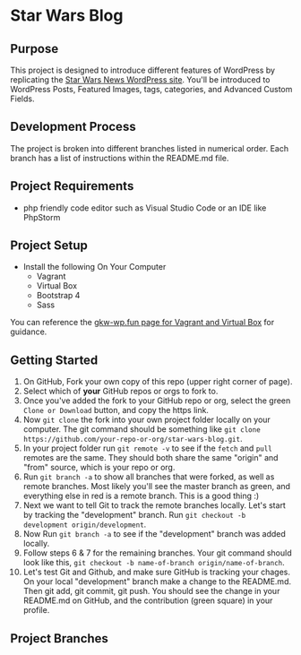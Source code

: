 # Star Wars Blog

## Purpose
This project is designed to introduce different features of WordPress by replicating the [Star Wars News WordPress site](https://starwars.com/news). You'll be introduced to WordPress Posts, Featured Images, tags, categories, and Advanced Custom Fields.

## Development Process
The project is broken into different branches listed in numerical order. Each branch has a list of instructions within the README.md file. 

## Project Requirements
- php friendly code editor such as Visual Studio Code or an IDE like PhpStorm

## Project Setup
- Install the following On Your Computer
  - Vagrant
  - Virtual Box
  - Bootstrap 4
  - Sass

You can reference the [gkw-wp.fun page for Vagrant and Virtual Box](http://gkw-wp.fun/course-topic/vagrant/) for guidance.

## Getting Started
1. On GitHub, Fork your own copy of this repo (upper right corner of page).
2. Select which of **your** GitHub repos or orgs to fork to.
3. Once you've added the fork to your GitHub repo or org, select the green `Clone or Download` button, and copy the https link. 
4. Now `git clone` the fork into your own project folder locally on your computer. The git command should be something like `git clone https://github.com/your-repo-or-org/star-wars-blog.git`.
5. In your project folder run `git remote -v` to see if the `fetch` and `pull` remotes are the same. They should both share the same "origin" and "from" source, which is your repo or org.
5. Run `git branch -a` to show all branches that were forked, as well as remote branches. Most likely you'll see the master branch as green, and everything else in red is a remote branch. This is a good thing :)
6. Next we want to tell Git to track the remote branches locally. Let's start by tracking the "development" branch. Run `git checkout -b development origin/development`.
7. Now Run `git branch -a` to see if the "development" branch was added locally.
8. Follow steps 6 & 7 for the remaining branches. Your git command should look like this, `git checkout -b name-of-branch origin/name-of-branch`.
9. Let's test Git and Github, and make sure GitHub is tracking your chages. On your local "development" branch make a change to the README.md. Then git add, git commit, git push. You should see the change in your README.md on GitHub, and the contribution (green square) in your profile. 

## Project Branches
